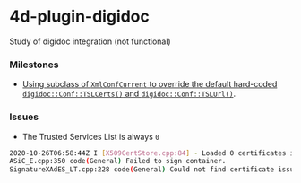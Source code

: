 # 4d-plugin-digidoc
Study of digidoc integration (not functional)

### Milestones

* [Using subclass of ``XmlConfCurrent`` to override the default hard-coded ``digidoc::Conf::TSLCerts()`` and ``digidoc::Conf::TSLUrl()``](http://open-eid.github.io/libdigidocpp/manual.html#CA-settings). 

### Issues

* The Trusted Services List is always ``0``

```sh
2020-10-26T06:58:44Z I [X509CertStore.cpp:84] - Loaded 0 certificates into TSL certificate store.
ASiC_E.cpp:350 code(General) Failed to sign container.
SignatureXAdES_LT.cpp:228 code(General) Could not find certificate issuer 'emailAddress=keisuke.miyako@4D.com,CN=localhost,OU=support,O=4D,L=Setagaya,ST=Tokyo,C=JP' in certificate store.
```
